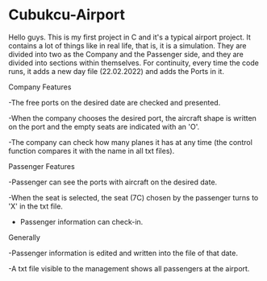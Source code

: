 # Cubukcu-Airport

Hello guys. This is my first project in C and it's a typical airport project. It contains a lot of things like in real life, that is, it is a simulation. They are divided into two as the Company and the Passenger side, and they are divided into sections within themselves. For continuity, every time the code runs, it adds a new day file (22.02.2022) and adds the Ports in it.



Company Features

-The free ports on the desired date are checked and presented.

-When the company chooses the desired port, the aircraft shape is written on the port and the empty seats are indicated with an 'O'.

-The company can check how many planes it has at any time (the control function compares it with the name in all txt files).






Passenger Features

-Passenger can see the ports with aircraft on the desired date.

-When the seat is selected, the seat (7C) chosen by the passenger turns to 'X' in the txt file.

- Passenger information can check-in.



Generally

-Passenger information is edited and written into the file of that date.

-A txt file visible to the management shows all passengers at the airport.
